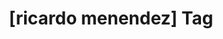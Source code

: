 ---
article_id: 0
description: List of articles under [ricardo menendez] tag.
image: http://huntingbears.com.ve/static/img/site/mstile-310x310.png
layout: tag
slug: ricardo-menendez
title: '[ricardo menendez] Tag'
---
